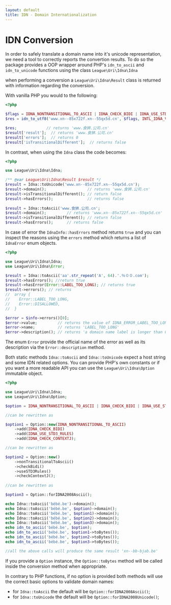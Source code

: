 ```yaml
---
layout: default
title: IDN - Domain Internationalization
---
```


IDN Conversion
===========

In order to safely translate a domain name into it's unicode representation, we need a tool
to correctly reports the convertion results. To do so the package provides a OOP wrapper
around PHP's `idn_to_ascii` and `idn_to_unicode` functions using the class `League\Uri\Idna\Idna`

when performing a conversion a `League\Uri\Idna\Result` class is returned with information
regarding the conversion.

With vanilla PHP you would to the following:

```php
<?php

$flags = IDNA_NONTRANSITIONAL_TO_ASCII | IDNA_CHECK_BIDI | IDNA_USE_STD3_RULES | IDNA_CHECK_CONTEXTJ;
$res = idn_to_utf8('www.xn--85x722f.xn--55qx5d.cn', $flags, INTL_IDNA_VARIANT_UTS46, $result);

$res;             // returns 'www.食狮.公司.cn'
$result['result'];  // returns 'www.食狮.公司.cn'
$result['errors'];  // returns 0
$result['isTransitionalDifferent'];  // returns false
```

In contrast, when using the `Idna` class the code becomes:

```php
<?php

use League\Uri\Idna\Idna;

/** @var League\Uri\Idna\Result $result */
$result = Idna::toUnicode('www.xn--85x722f.xn--55qx5d.cn');
$result->domain();                  // returns 'www.食狮.公司.cn'
$result->isTransitionalDifferent(); // return false
$result->hasErrors();               // returns false
 
$result = Idna::toAscii('www.食狮.公司.cn';
$result->domain();         // returns 'www.xn--85x722f.xn--55qx5d.cn'
$result->isTransitionalDifferent(); // return false
$result->hasErrors();      // returns false
```

In case of error the `IdnaInfo::hasErrors` method returns `true` and you can inspect the reasons
using the `errors` method which returns a list of `IdnaError` enum objects.

```php
<?php

use League\Uri\Idna\Idna;
use League\Uri\Idna\Error;

$result = Idna::toAscii('aa'.str_repeat('A', 64).'.％００.com');
$result->hasErrors(); //return true
$result->hasError(Error::LABEL_TOO_LONG); // returns true
$result->errors(); // returns 
//  array {
//    Error::LABEL_TOO_LONG,
//    Error::DISALLOWED,
//  }

$error = $info->errors()[0];
$error->value;         // returns the value of IDNA_ERROR_LABEL_TOO_LONG; the enum C value (MAY change and should not be relied upon)
$error->name;          // returns 'LABEL_TOO_LONG'
$error->description(); // returns 'a domain name label is longer than 63 bytes'
```

The enum `Error` provide the official name of the error as well as its description via
the `Error::description` method.

Both static methods `Idna::toAscii` and `Idna::toUnicode` expect a host string and some IDN related options.
You can provide PHP's own constants or if you want a more readable API you can use 
the `League\Uri\Idna\Option` immutable object.

```php
<?php

use League\Uri\Idna\Idna;
use League\Uri\Idna\Option;

$option = IDNA_NONTRANSITIONAL_TO_ASCII | IDNA_CHECK_BIDI | IDNA_USE_STD3_RULES | IDNA_CHECK_CONTEXTJ;

//can be rewritten as

$option1 = Option::new(IDNA_NONTRANSITIONAL_TO_ASCII)
    ->add(IDNA_CHECK_BIDI)
    ->add(IDNA_USE_STD3_RULES)
    ->add(IDNA_CHECK_CONTEXTJ);

//can be rewritten as

$option2 = Option::new()
    ->nonTransitionalToAscii()
    ->checkBidi()
    ->useSTD3Rules()
    ->checkContextJ();
            
//can be rewritten as

$option3 = Option::forIDNA2008Ascii();

echo Idna::toAscii('bébé.be')->domain();
echo Idna::toAscii('bébé.be', $option)->domain();
echo Idna::toAscii('bébé.be', $option1)->domain();
echo Idna::toAscii('bébé.be', $option2)->domain();
echo Idna::toAscii('bébé.be', $option3)->domain();
echo idn_to_ascii('bébé.be', $option);
echo idn_to_ascii('bébé.be', $option1->toBytes());
echo idn_to_ascii('bébé.be', $option2->toBytes());
echo idn_to_ascii('bébé.be', $option3->toBytes());

//all the above calls will produce the same result 'xn--bb-bjab.be'
 ```

If you provide a `Option` instance, the `Option::toBytes` method will be called inside the conversion
method when appropriate.

In contrary to PHP functions, if no option is provided both methods will use the correct basic options to validate
domain names:

- for `Idna::toAscii` the default will be `Option::forIDNA2008Ascii()`;
- for `Idna::toUnicode` the default will be `Option::forIDNA2008Unicode()`;
